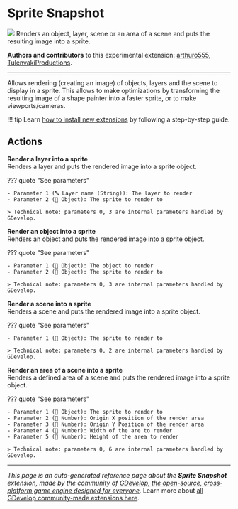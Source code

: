# Sprite Snapshot

<img src="https://resources.gdevelop-app.com/assets/Icons/camera-enhance.svg" class="extension-icon"></img>
Renders an object, layer, scene or an area of a scene and puts the resulting image into a sprite.

**Authors and contributors** to this experimental extension: [arthuro555](https://gd.games/arthuro555), [TulenvakiProductions](https://gd.games/TulenvakiProductions).

---

Allows rendering (creating an image) of objects, layers and the scene to display in a sprite. 
This allows to make optimizations by transforming the resulting image of a shape painter into a faster sprite, or to make viewports/cameras.

!!! tip
    Learn [how to install new extensions](/gdevelop5/extensions/search) by following a step-by-step guide.

## Actions

**Render a layer into a sprite**  
Renders a layer and puts the rendered image into a sprite object.

??? quote "See parameters"

    - Parameter 1 (🔤 Layer name (String)): The layer to render
    - Parameter 2 (👾 Object): The sprite to render to

    > Technical note: parameters 0, 3 are internal parameters handled by GDevelop.

**Render an object into a sprite**  
Renders an object and puts the rendered image into a sprite object.

??? quote "See parameters"

    - Parameter 1 (👾 Object): The object to render
    - Parameter 2 (👾 Object): The sprite to render to

    > Technical note: parameters 0, 3 are internal parameters handled by GDevelop.

**Render a scene into a sprite**  
Renders a scene and puts the rendered image into a sprite object.

??? quote "See parameters"

    - Parameter 1 (👾 Object): The sprite to render to

    > Technical note: parameters 0, 2 are internal parameters handled by GDevelop.

**Render an area of a scene into a sprite**  
Renders a defined area of a scene and puts the rendered image into a sprite object.

??? quote "See parameters"

    - Parameter 1 (👾 Object): The sprite to render to
    - Parameter 2 (🔢 Number): Origin X position of the render area
    - Parameter 3 (🔢 Number): Origin Y Position of the render area
    - Parameter 4 (🔢 Number): Width of the are to render
    - Parameter 5 (🔢 Number): Height of the area to render

    > Technical note: parameters 0, 6 are internal parameters handled by GDevelop.




---

*This page is an auto-generated reference page about the **Sprite Snapshot** extension, made by the community of [GDevelop, the open-source, cross-platform game engine designed for everyone](https://gdevelop.io/).* Learn more about [all GDevelop community-made extensions here](/gdevelop5/extensions).